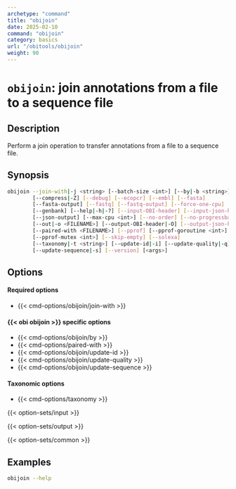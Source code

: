 ```yaml
---
archetype: "command"
title: "obijoin"
date: 2025-02-10
command: "obijoin"
category: basics
url: "/obitools/obijoin"
weight: 90
---
```


# `obijoin`: join annotations from a file to a sequence file

## Description 

Perform a join operation to transfer annotations from a file to a sequence file.

## Synopsis

```bash
obijoin --join-with|-j <string> [--batch-size <int>] [--by|-b <string>]...
        [--compress|-Z] [--debug] [--ecopcr] [--embl] [--fasta]
        [--fasta-output] [--fastq] [--fastq-output] [--force-one-cpu]
        [--genbank] [--help|-h|-?] [--input-OBI-header] [--input-json-header]
        [--json-output] [--max-cpu <int>] [--no-order] [--no-progressbar]
        [--out|-o <FILENAME>] [--output-OBI-header|-O] [--output-json-header]
        [--paired-with <FILENAME>] [--pprof] [--pprof-goroutine <int>]
        [--pprof-mutex <int>] [--skip-empty] [--solexa]
        [--taxonomy|-t <string>] [--update-id|-i] [--update-quality|-q]
        [--update-sequence|-s] [--version] [<args>]
```

## Options

#### Required options

- {{< cmd-options/obijoin/join-with >}}

#### {{< obi obijoin >}} specific options

- {{< cmd-options/obijoin/by >}}
- {{< cmd-options/paired-with >}}
- {{< cmd-options/obijoin/update-id >}}
- {{< cmd-options/obijoin/update-quality >}}
- {{< cmd-options/obijoin/update-sequence >}}

#### Taxonomic options

- {{< cmd-options/taxonomy >}}

{{< option-sets/input >}}

{{< option-sets/output >}}

{{< option-sets/common >}}

## Examples

```bash
obijoin --help
```
